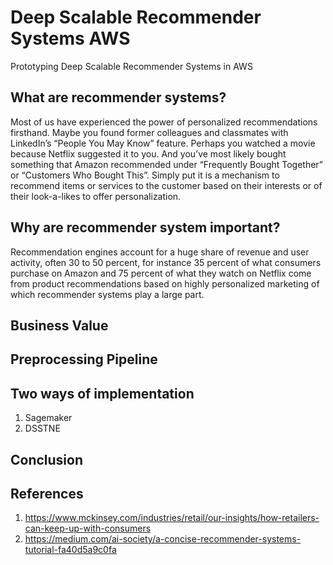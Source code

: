 # Deep Scalable Recommender Systems AWS
Prototyping Deep Scalable Recommender Systems in AWS

## What are recommender systems?
Most of us have experienced the power of personalized recommendations firsthand. Maybe you found former colleagues and classmates with LinkedIn’s “People You May Know” feature. Perhaps you watched a movie because Netflix suggested it to you. And you’ve most likely bought something that Amazon recommended under “Frequently Bought Together” or “Customers Who Bought This”. Simply put it is a mechanism to recommend items or services to the customer based on their interests or of their look-a-likes to offer personalization.

[](Images/Amazon_Page.png)

## Why are recommender system important?

Recommendation engines account for a huge share of revenue and user activity, often 30 to 50 percent, for instance 35 percent of what consumers purchase on Amazon and 75 percent of what they watch on Netflix come from product recommendations based on highly personalized marketing of which recommender systems play a large part.

## Business Value
## Preprocessing Pipeline
## Two ways of implementation 

1. Sagemaker
2. DSSTNE

## Conclusion

## References
1. https://www.mckinsey.com/industries/retail/our-insights/how-retailers-can-keep-up-with-consumers
2. https://medium.com/ai-society/a-concise-recommender-systems-tutorial-fa40d5a9c0fa

